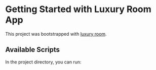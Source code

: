 # Getting Started with Luxury Room App

This project was bootstrapped with [luxury room](https://zen-nightingale-e54304.netlify.app).

## Available Scripts

In the project directory, you can run:

